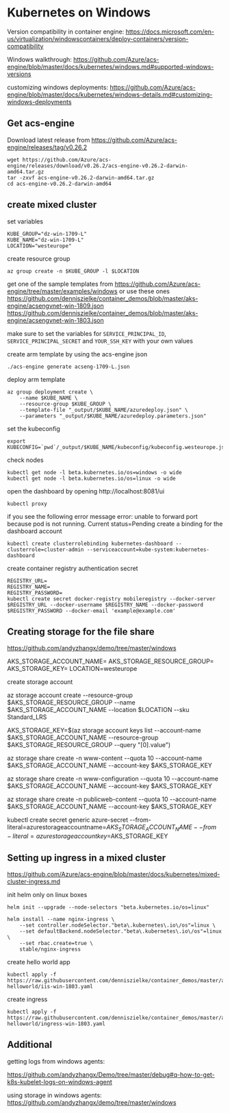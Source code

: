 # Kubernetes on Windows

Version compatibility in container engine:
https://docs.microsoft.com/en-us/virtualization/windowscontainers/deploy-containers/version-compatibility

Windows walkthrough:
https://github.com/Azure/acs-engine/blob/master/docs/kubernetes/windows.md#supported-windows-versions

customizing windows deployments:
https://github.com/Azure/acs-engine/blob/master/docs/kubernetes/windows-details.md#customizing-windows-deployments

## Get acs-engine

Download latest release from https://github.com/Azure/acs-engine/releases/tag/v0.26.2

```
wget https://github.com/Azure/acs-engine/releases/download/v0.26.2/acs-engine-v0.26.2-darwin-amd64.tar.gz
tar -zxvf acs-engine-v0.26.2-darwin-amd64.tar.gz
cd acs-engine-v0.26.2-darwin-amd64
```

## create mixed cluster

set variables
```
KUBE_GROUP="dz-win-1709-L"
KUBE_NAME="dz-win-1709-L"
LOCATION="westeurope"
```

create resource group
```
az group create -n $KUBE_GROUP -l $LOCATION
```

get one of the sample templates from https://github.com/Azure/acs-engine/tree/master/examples/windows 
or use these ones 
https://github.com/denniszielke/container_demos/blob/master/aks-engine/acsengvnet-win-1809.json
https://github.com/denniszielke/container_demos/blob/master/aks-engine/acsengvnet-win-1803.json

make sure to set the variables for `SERVICE_PRINCIPAL_ID`, `SERVICE_PRINCIPAL_SECRET` and `YOUR_SSH_KEY` with your own values

create arm template by using the acs-engine json
```
./acs-engine generate acseng-1709-L.json 
```

deploy arm template
```
az group deployment create \
    --name $KUBE_NAME \
    --resource-group $KUBE_GROUP \
    --template-file "_output/$KUBE_NAME/azuredeploy.json" \
    --parameters "_output/$KUBE_NAME/azuredeploy.parameters.json"
```

set the kubeconfig
```
export KUBECONFIG=`pwd`/_output/$KUBE_NAME/kubeconfig/kubeconfig.westeurope.json
```

check nodes
```
kubectl get node -l beta.kubernetes.io/os=windows -o wide
kubectl get node -l beta.kubernetes.io/os=linux -o wide
```


open the dashboard by opening http://localhost:8081/ui
```
kubectl proxy
```

if you see the following error message
error: unable to forward port because pod is not running. Current status=Pending
create a binding for the dashboard account
```
kubectl create clusterrolebinding kubernetes-dashboard --clusterrole=cluster-admin --serviceaccount=kube-system:kubernetes-dashboard
```

create container registry authentication secret

```
REGISTRY_URL=
REGISTRY_NAME=
REGISTRY_PASSWORD=
kubectl create secret docker-registry mobileregistry --docker-server $REGISTRY_URL --docker-username $REGISTRY_NAME --docker-password $REGISTRY_PASSWORD --docker-email 'example@example.com'
```

## Creating storage for the file share
https://github.com/andyzhangx/demo/tree/master/windows

AKS_STORAGE_ACCOUNT_NAME=
AKS_STORAGE_RESOURCE_GROUP=
AKS_STORAGE_KEY=
LOCATION=westeurope

create storage account

az storage account create --resource-group $AKS_STORAGE_RESOURCE_GROUP --name $AKS_STORAGE_ACCOUNT_NAME --location $LOCATION --sku Standard_LRS

AKS_STORAGE_KEY=$(az storage account keys list --account-name $AKS_STORAGE_ACCOUNT_NAME --resource-group $AKS_STORAGE_RESOURCE_GROUP --query "[0].value")

az storage share create -n www-content --quota 10 --account-name $AKS_STORAGE_ACCOUNT_NAME --account-key $AKS_STORAGE_KEY

az storage share create -n www-configuration --quota 10 --account-name $AKS_STORAGE_ACCOUNT_NAME --account-key $AKS_STORAGE_KEY

az storage share create -n publicweb-content --quota 10 --account-name $AKS_STORAGE_ACCOUNT_NAME --account-key $AKS_STORAGE_KEY

kubectl create secret generic azure-secret --from-literal=azurestorageaccountname=$AKS_STORAGE_ACCOUNT_NAME --from-literal=azurestorageaccountkey=$AKS_STORAGE_KEY


## Setting up ingress in a mixed cluster
https://github.com/Azure/acs-engine/blob/master/docs/kubernetes/mixed-cluster-ingress.md

init helm only on linux boxes
```
helm init --upgrade --node-selectors "beta.kubernetes.io/os=linux"

helm install --name nginx-ingress \
    --set controller.nodeSelector."beta\.kubernetes\.io\/os"=linux \
    --set defaultBackend.nodeSelector."beta\.kubernetes\.io\/os"=linux \
    --set rbac.create=true \
    stable/nginx-ingress

```

create hello world app
```
kubectl apply -f https://raw.githubusercontent.com/denniszielke/container_demos/master/aci-helloworld/iis-win-1803.yaml
```

create ingress
```
kubectl apply -f https://raw.githubusercontent.com/denniszielke/container_demos/master/aci-helloworld/ingress-win-1803.yaml
```

## Additional

getting logs from windows agents:

https://github.com/andyzhangx/Demo/tree/master/debug#q-how-to-get-k8s-kubelet-logs-on-windows-agent

using storage in windows agents:
https://github.com/andyzhangx/demo/tree/master/windows
